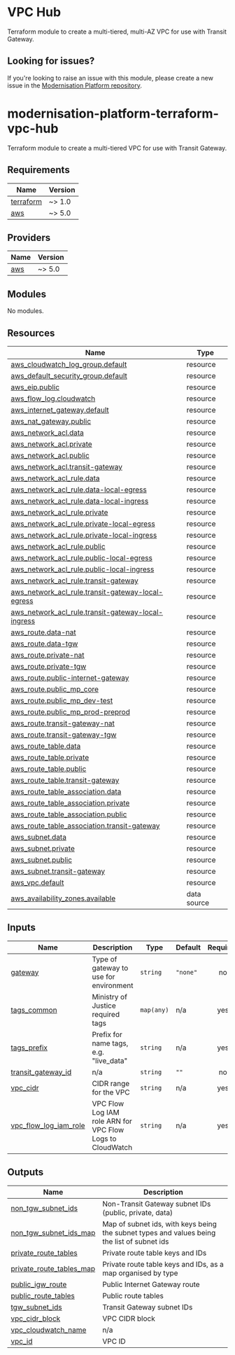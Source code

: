 # VPC Hub

Terraform module to create a multi-tiered, multi-AZ VPC for use with Transit Gateway.

## Looking for issues?

If you're looking to raise an issue with this module, please create a new issue in the [Modernisation Platform repository](https://github.com/ministryofjustice/modernisation-platform/issues).

<!-- BEGIN_TF_DOCS -->
# modernisation-platform-terraform-vpc-hub

Terraform module to create a multi-tiered VPC for use with Transit Gateway.

## Requirements

| Name | Version |
|------|---------|
| <a name="requirement_terraform"></a> [terraform](#requirement\_terraform) | ~> 1.0 |
| <a name="requirement_aws"></a> [aws](#requirement\_aws) | ~> 5.0 |

## Providers

| Name | Version |
|------|---------|
| <a name="provider_aws"></a> [aws](#provider\_aws) | ~> 5.0 |

## Modules

No modules.

## Resources

| Name | Type |
|------|------|
| [aws_cloudwatch_log_group.default](https://registry.terraform.io/providers/hashicorp/aws/latest/docs/resources/cloudwatch_log_group) | resource |
| [aws_default_security_group.default](https://registry.terraform.io/providers/hashicorp/aws/latest/docs/resources/default_security_group) | resource |
| [aws_eip.public](https://registry.terraform.io/providers/hashicorp/aws/latest/docs/resources/eip) | resource |
| [aws_flow_log.cloudwatch](https://registry.terraform.io/providers/hashicorp/aws/latest/docs/resources/flow_log) | resource |
| [aws_internet_gateway.default](https://registry.terraform.io/providers/hashicorp/aws/latest/docs/resources/internet_gateway) | resource |
| [aws_nat_gateway.public](https://registry.terraform.io/providers/hashicorp/aws/latest/docs/resources/nat_gateway) | resource |
| [aws_network_acl.data](https://registry.terraform.io/providers/hashicorp/aws/latest/docs/resources/network_acl) | resource |
| [aws_network_acl.private](https://registry.terraform.io/providers/hashicorp/aws/latest/docs/resources/network_acl) | resource |
| [aws_network_acl.public](https://registry.terraform.io/providers/hashicorp/aws/latest/docs/resources/network_acl) | resource |
| [aws_network_acl.transit-gateway](https://registry.terraform.io/providers/hashicorp/aws/latest/docs/resources/network_acl) | resource |
| [aws_network_acl_rule.data](https://registry.terraform.io/providers/hashicorp/aws/latest/docs/resources/network_acl_rule) | resource |
| [aws_network_acl_rule.data-local-egress](https://registry.terraform.io/providers/hashicorp/aws/latest/docs/resources/network_acl_rule) | resource |
| [aws_network_acl_rule.data-local-ingress](https://registry.terraform.io/providers/hashicorp/aws/latest/docs/resources/network_acl_rule) | resource |
| [aws_network_acl_rule.private](https://registry.terraform.io/providers/hashicorp/aws/latest/docs/resources/network_acl_rule) | resource |
| [aws_network_acl_rule.private-local-egress](https://registry.terraform.io/providers/hashicorp/aws/latest/docs/resources/network_acl_rule) | resource |
| [aws_network_acl_rule.private-local-ingress](https://registry.terraform.io/providers/hashicorp/aws/latest/docs/resources/network_acl_rule) | resource |
| [aws_network_acl_rule.public](https://registry.terraform.io/providers/hashicorp/aws/latest/docs/resources/network_acl_rule) | resource |
| [aws_network_acl_rule.public-local-egress](https://registry.terraform.io/providers/hashicorp/aws/latest/docs/resources/network_acl_rule) | resource |
| [aws_network_acl_rule.public-local-ingress](https://registry.terraform.io/providers/hashicorp/aws/latest/docs/resources/network_acl_rule) | resource |
| [aws_network_acl_rule.transit-gateway](https://registry.terraform.io/providers/hashicorp/aws/latest/docs/resources/network_acl_rule) | resource |
| [aws_network_acl_rule.transit-gateway-local-egress](https://registry.terraform.io/providers/hashicorp/aws/latest/docs/resources/network_acl_rule) | resource |
| [aws_network_acl_rule.transit-gateway-local-ingress](https://registry.terraform.io/providers/hashicorp/aws/latest/docs/resources/network_acl_rule) | resource |
| [aws_route.data-nat](https://registry.terraform.io/providers/hashicorp/aws/latest/docs/resources/route) | resource |
| [aws_route.data-tgw](https://registry.terraform.io/providers/hashicorp/aws/latest/docs/resources/route) | resource |
| [aws_route.private-nat](https://registry.terraform.io/providers/hashicorp/aws/latest/docs/resources/route) | resource |
| [aws_route.private-tgw](https://registry.terraform.io/providers/hashicorp/aws/latest/docs/resources/route) | resource |
| [aws_route.public-internet-gateway](https://registry.terraform.io/providers/hashicorp/aws/latest/docs/resources/route) | resource |
| [aws_route.public_mp_core](https://registry.terraform.io/providers/hashicorp/aws/latest/docs/resources/route) | resource |
| [aws_route.public_mp_dev-test](https://registry.terraform.io/providers/hashicorp/aws/latest/docs/resources/route) | resource |
| [aws_route.public_mp_prod-preprod](https://registry.terraform.io/providers/hashicorp/aws/latest/docs/resources/route) | resource |
| [aws_route.transit-gateway-nat](https://registry.terraform.io/providers/hashicorp/aws/latest/docs/resources/route) | resource |
| [aws_route.transit-gateway-tgw](https://registry.terraform.io/providers/hashicorp/aws/latest/docs/resources/route) | resource |
| [aws_route_table.data](https://registry.terraform.io/providers/hashicorp/aws/latest/docs/resources/route_table) | resource |
| [aws_route_table.private](https://registry.terraform.io/providers/hashicorp/aws/latest/docs/resources/route_table) | resource |
| [aws_route_table.public](https://registry.terraform.io/providers/hashicorp/aws/latest/docs/resources/route_table) | resource |
| [aws_route_table.transit-gateway](https://registry.terraform.io/providers/hashicorp/aws/latest/docs/resources/route_table) | resource |
| [aws_route_table_association.data](https://registry.terraform.io/providers/hashicorp/aws/latest/docs/resources/route_table_association) | resource |
| [aws_route_table_association.private](https://registry.terraform.io/providers/hashicorp/aws/latest/docs/resources/route_table_association) | resource |
| [aws_route_table_association.public](https://registry.terraform.io/providers/hashicorp/aws/latest/docs/resources/route_table_association) | resource |
| [aws_route_table_association.transit-gateway](https://registry.terraform.io/providers/hashicorp/aws/latest/docs/resources/route_table_association) | resource |
| [aws_subnet.data](https://registry.terraform.io/providers/hashicorp/aws/latest/docs/resources/subnet) | resource |
| [aws_subnet.private](https://registry.terraform.io/providers/hashicorp/aws/latest/docs/resources/subnet) | resource |
| [aws_subnet.public](https://registry.terraform.io/providers/hashicorp/aws/latest/docs/resources/subnet) | resource |
| [aws_subnet.transit-gateway](https://registry.terraform.io/providers/hashicorp/aws/latest/docs/resources/subnet) | resource |
| [aws_vpc.default](https://registry.terraform.io/providers/hashicorp/aws/latest/docs/resources/vpc) | resource |
| [aws_availability_zones.available](https://registry.terraform.io/providers/hashicorp/aws/latest/docs/data-sources/availability_zones) | data source |

## Inputs

| Name | Description | Type | Default | Required |
|------|-------------|------|---------|:--------:|
| <a name="input_gateway"></a> [gateway](#input\_gateway) | Type of gateway to use for environment | `string` | `"none"` | no |
| <a name="input_tags_common"></a> [tags\_common](#input\_tags\_common) | Ministry of Justice required tags | `map(any)` | n/a | yes |
| <a name="input_tags_prefix"></a> [tags\_prefix](#input\_tags\_prefix) | Prefix for name tags, e.g. "live\_data" | `string` | n/a | yes |
| <a name="input_transit_gateway_id"></a> [transit\_gateway\_id](#input\_transit\_gateway\_id) | n/a | `string` | `""` | no |
| <a name="input_vpc_cidr"></a> [vpc\_cidr](#input\_vpc\_cidr) | CIDR range for the VPC | `string` | n/a | yes |
| <a name="input_vpc_flow_log_iam_role"></a> [vpc\_flow\_log\_iam\_role](#input\_vpc\_flow\_log\_iam\_role) | VPC Flow Log IAM role ARN for VPC Flow Logs to CloudWatch | `string` | n/a | yes |

## Outputs

| Name | Description |
|------|-------------|
| <a name="output_non_tgw_subnet_ids"></a> [non\_tgw\_subnet\_ids](#output\_non\_tgw\_subnet\_ids) | Non-Transit Gateway subnet IDs (public, private, data) |
| <a name="output_non_tgw_subnet_ids_map"></a> [non\_tgw\_subnet\_ids\_map](#output\_non\_tgw\_subnet\_ids\_map) | Map of subnet ids, with keys being the subnet types and values being the list of subnet ids |
| <a name="output_private_route_tables"></a> [private\_route\_tables](#output\_private\_route\_tables) | Private route table keys and IDs |
| <a name="output_private_route_tables_map"></a> [private\_route\_tables\_map](#output\_private\_route\_tables\_map) | Private route table keys and IDs, as a map organised by type |
| <a name="output_public_igw_route"></a> [public\_igw\_route](#output\_public\_igw\_route) | Public Internet Gateway route |
| <a name="output_public_route_tables"></a> [public\_route\_tables](#output\_public\_route\_tables) | Public route tables |
| <a name="output_tgw_subnet_ids"></a> [tgw\_subnet\_ids](#output\_tgw\_subnet\_ids) | Transit Gateway subnet IDs |
| <a name="output_vpc_cidr_block"></a> [vpc\_cidr\_block](#output\_vpc\_cidr\_block) | VPC CIDR block |
| <a name="output_vpc_cloudwatch_name"></a> [vpc\_cloudwatch\_name](#output\_vpc\_cloudwatch\_name) | n/a |
| <a name="output_vpc_id"></a> [vpc\_id](#output\_vpc\_id) | VPC ID |
<!-- END_TF_DOCS -->

